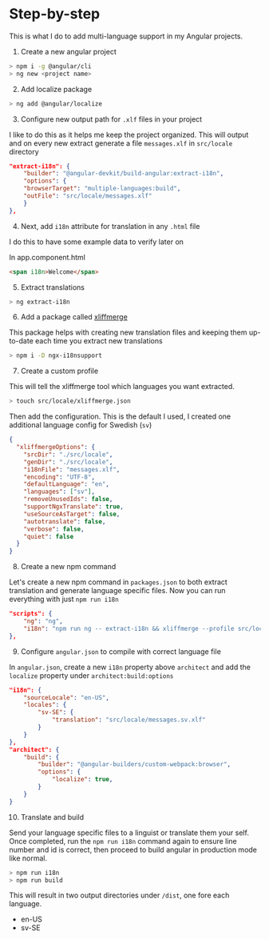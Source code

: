 # Step-by-step

This is what I do to add multi-language support in my Angular projects.

1. Create a new angular project

```bash
> npm i -g @angular/cli
> ng new <project name>
```

2. Add localize package

```bash
> ng add @angular/localize
```

3. Configure new output path for `.xlf` files in your project

I like to do this as it helps me keep the project organized. This will output and on every new extract generate a file `messages.xlf` in `src/locale` directory

```json
"extract-i18n": {
    "builder": "@angular-devkit/build-angular:extract-i18n",
    "options": {
    "browserTarget": "multiple-languages:build",
    "outFile": "src/locale/messages.xlf"
    }
},
```

4. Next, add `i18n` attribute for translation in any `.html` file

I do this to have some example data to verify later on

In app.component.html

```html
<span i18n>Welcome</span>
```

5. Extract translations

```bash
> ng extract-i18n
```

6. Add a package called [xliffmerge](https://github.com/martinroob/ngx-i18nsupport/tree/master/projects/xliffmerge)

This package helps with creating new translation files and keeping them up-to-date each time you extract new translations

```bash
> npm i -D ngx-i18nsupport
```

7. Create a custom profile

This will tell the xliffmerge tool which languages you want extracted.

```bash
> touch src/locale/xliffmerge.json
```

Then add the configuration. This is the default I used, I created one additional language config for Swedish (`sv`)

```json
{
  "xliffmergeOptions": {
    "srcDir": "./src/locale",
    "genDir": "./src/locale",
    "i18nFile": "messages.xlf",
    "encoding": "UTF-8",
    "defaultLanguage": "en",
    "languages": ["sv"],
    "removeUnusedIds": false,
    "supportNgxTranslate": true,
    "useSourceAsTarget": false,
    "autotranslate": false,
    "verbose": false,
    "quiet": false
  }
}
```

8. Create a new npm command

Let's create a new npm command in `packages.json` to both extract translation and generate language specific files. Now you can run everything with just `npm run i18n`

```json
"scripts": {
    "ng": "ng",
    "i18n": "npm run ng -- extract-i18n && xliffmerge --profile src/locale/xliffmerge.json"
},
```

9. Configure `angular.json` to compile with correct language file

In `angular.json`, create a new `i18n` property above `architect` and add the `localize` property under `architect:build:options`

```json
"i18n": {
    "sourceLocale": "en-US",
    "locales": {
        "sv-SE": {
            "translation": "src/locale/messages.sv.xlf"
        }
    }
},
"architect": {
    "build": {
        "builder": "@angular-builders/custom-webpack:browser",
        "options": {
            "localize": true,
        }
    }
}
```

10. Translate and build

Send your language specific files to a linguist or translate them your self. Once completed, run the `npm run i18n` command again to ensure line number and id is correct, then proceed to build angular in production mode like normal.

```bash
> npm run i18n
> npm run build
```

This will result in two output directories under `/dist`, one fore each language.

- en-US
- sv-SE
